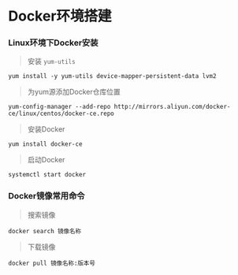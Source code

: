 # Docker环境搭建

### Linux环境下Docker安装
> 安装 `yum-utils`
```shell
yum install -y yum-utils device-mapper-persistent-data lvm2
```
> 为yum源添加Docker仓库位置
```shell
yum-config-manager --add-repo http://mirrors.aliyun.com/docker-ce/linux/centos/docker-ce.repo
```
> 安装Docker
```shell
yum install docker-ce
```
> 启动Docker
```shell
systemctl start docker
```
### Docker镜像常用命令

> 搜索镜像
```shell
docker search 镜像名称
```
> 下载镜像
```shell
docker pull 镜像名称:版本号
```
> 